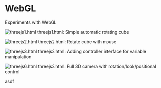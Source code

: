 WebGL
=====

Experiments with WebGL

![threejs1.html](http://zippy.gfycat.com/DelectableIllustriousAnt.gif)
threejs1.html: Simple automatic rotating cube

![threejs2.html](http://zippy.gfycat.com/ExcitableCandidEastrussiancoursinghounds.gif)
threejs2.html: Rotate cube with mouse

![threejs3.html](http://zippy.gfycat.com/TediousThreadbareIchthyostega.gif)
threejs3.html: Adding controller interface for variable manipulation

![threejs6.html](http://www.gfycat.com/BiodegradableKindheartedAddax#?format=gif)
threejs3.html: Full 3D camera with rotation/look/positional control


asdf
